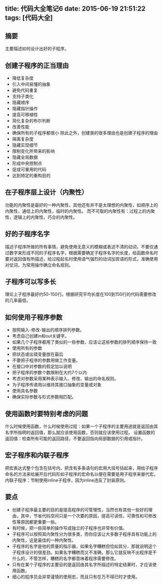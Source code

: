 title: 代码大全笔记6
date: 2015-06-19 21:51:22
tags: [代码大全]
---

## 摘要
主要描述如何设计出好的子程序。

<!--more-->

## 创建子程序的正当理由

* 降低复杂度
* 引入中间易懂的抽象
* 避免代码重复
* 支持子类化
* 隐藏顺序
* 隐藏指针操作
* 提高可移植性
* 简化复杂的布尔判断
* 改善性能
* 确保所有的子程序都很小
除此之外，创建类的很多理由也是创建子程序的理由
* 隔离复杂度
* 隐藏实现细节
* 限制变化所带来的影响
* 隐藏全局数据
* 形成中央控制点
* 促成可重用的代码
* 达到特定的重构目的

## 在子程序层上设计（内聚性）

功能的内聚性是最好的一种内聚性，其他还有并不是太理想的内聚性，如顺序上的内聚性，通信上的内聚性，临时的内聚性。
而不可取的内聚性有：过程上的内聚性，逻辑上的内聚性，巧合的内聚性。

## 好的子程序名字

描述子程序所做的所有事情，避免使用无意义的模糊或表述不清的动词，不要仅通过数字来形成不同的子程序名字，根据需要确定子程序名字的长度，给函数命名时要对返回值有所描述，给过程起名时使用语气强烈的动词加宾语的形式，准确使用对仗词，为常用操作确立命名规则。

## 子程序可以写多长

理论上子程序最好约50-150行。根据研究平均长度在100到150行的代码需要修改的几率最低。

## 如何使用子程序参数

* 按照输入-修改-输出的顺序排列参数。
* 考虑自己创建in和out关键字。
* 如果几个子程序都用了类似的一些参数，应该让这些参数的排列顺序保持一致
* 使用所有的参数
* 把状态或出错变量放在最后
* 不要把子程序的参数用做工作变量。
* 在接口中对参数的假定加以说明
* 把子程序的参数个数限制在大约7个以内
* 考虑对参数采用某种表示输入、修改、输出的命名规则。
* 为子程序传递用以维持其接口抽象的变量或对象
* 使用具名参数
* 确保实际参数与形式参数相匹配。

## 使用函数时要特别考虑的问题

什么时候使用函数，什么时候使用过程：如果一个子程序的主要用途就是返回由其名字所指明的返回值，那么就应该使用函数，否则就应该使用过程。
设置函数的返回值：检查所有可能的返回路径，不要返回指向局部数据的引用或指针。

## 宏子程序和内联子程序

把宏表达式整个包含在括号内，把含有多条语句的宏用大括号括起来，用给子程序命名的方法来给展开后代码形如子程序的宏命名以便在需要是用子程序来替代宏。
内联子程序：节制使用inline子程序，因为inline违反了封装原则。

## 要点
* 创建子程序最主要的目的是提高程序的可管理性，当然也有其他一些好的理由，其中，节省代码空间只是一个次要的原因，提高可读性，可靠性和可修改性等原因都更重要一些。
* 有时候，把一些简单的操作写成独立的子程序也非常有价值。
* 子程序可以按照其内聚性分为很多类，而你应该让大多数子程序具有功能上的内聚性，这是最佳的一种内聚性。
* 子程序的名字是他的质量的指示器，如果名字糟糕但恰如其分，那就说明这个子程序设计的很差劲。如果名字糟糕而又不准确，那么它就反映不出程序是干什么的，不管怎样，糟糕的名字都意味着程序需要修改。
* 只有在某个子程序的主要目的是返回由其名字所描述的特定结果时，才应该使用函数。
* 细心的程序员会非常谨慎的使用宏，而且只有在万不得已时才使用。